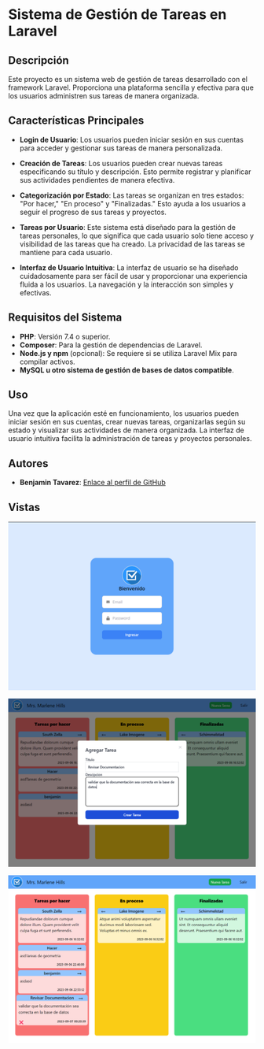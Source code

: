 # Sistema de Gestión de Tareas en Laravel



## Descripción

Este proyecto es un sistema web de gestión de tareas desarrollado con el framework Laravel. Proporciona una plataforma sencilla y efectiva para que los usuarios administren sus tareas de manera organizada.

## Características Principales

- **Login de Usuario**: Los usuarios pueden iniciar sesión en sus cuentas para acceder y gestionar sus tareas de manera personalizada.

- **Creación de Tareas**: Los usuarios pueden crear nuevas tareas especificando su título y descripción. Esto permite registrar y planificar sus actividades pendientes de manera efectiva.

- **Categorización por Estado**: Las tareas se organizan en tres estados: "Por hacer," "En proceso" y "Finalizadas." Esto ayuda a los usuarios a seguir el progreso de sus tareas y proyectos.

- **Tareas por Usuario**: Este sistema está diseñado para la gestión de tareas personales, lo que significa que cada usuario solo tiene acceso y visibilidad de las tareas que ha creado. La privacidad de las tareas se mantiene para cada usuario.

- **Interfaz de Usuario Intuitiva**: La interfaz de usuario se ha diseñado cuidadosamente para ser fácil de usar y proporcionar una experiencia fluida a los usuarios. La navegación y la interacción son simples y efectivas.

## Requisitos del Sistema

- **PHP**: Versión 7.4 o superior.
- **Composer**: Para la gestión de dependencias de Laravel.
- **Node.js y npm** (opcional): Se requiere si se utiliza Laravel Mix para compilar activos.
- **MySQL u otro sistema de gestión de bases de datos compatible**.

## Uso

Una vez que la aplicación esté en funcionamiento, los usuarios pueden iniciar sesión en sus cuentas, crear nuevas tareas, organizarlas según su estado y visualizar sus actividades de manera organizada. La interfaz de usuario intuitiva facilita la administración de tareas y proyectos personales.

## Autores

- **Benjamin Tavarez**: [Enlace al perfil de GitHub](https://github.com/SirBeho)



## Vistas


![Alt text](image.png)

![Alt text](image-1.png)

![Alt text](image-2.png)